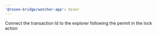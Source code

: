 ```yaml
---
'@rosen-bridge/watcher-app': minor
---
```


Connect the transaction Id to the explorer following the permit in the lock action
